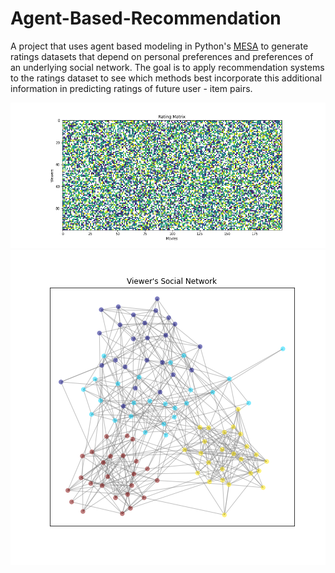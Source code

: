 # Agent-Based-Recommendation

A project that uses agent based modeling in Python's [MESA](https://mesa.readthedocs.io/en/master/index.html) to generate ratings datasets that depend on personal preferences and preferences of an underlying social network. The goal is to apply recommendation systems to the ratings dataset to see which methods best incorporate this additional information in predicting ratings of future user - item pairs.  

![ratings_matrix](figures/example_ratings_matrix.png)
![viewers_network](figures/viewers_social_network.png)

